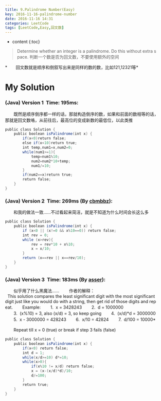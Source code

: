 ```yaml
---
title: 9.Palindrome Number(Easy)
key: 2016-11-16-palindrome-number
date: 2016-11-16 14:31
categories: LeetCode
tags: [LeetCode,Easy,回文数]
---
```


* content
{:toc}


>Determine whether an integer is a palindrome. Do this without extra space.
判断一个数是否为回文数，不要使用额外的空间

*　　回文数就是顺序和倒叙写出来是同样的数的数，比如121,12321等*

# My Solution
### (Java) Version 1  Time: 195ms:
　　既然是顺序倒序都一样的话，那就构造倒序的数，如果和前面的数相等的话，那就是回文数咯，从前往后，最高位的变成新数的最低位，以此类推
```java
public class Solution {
    public boolean isPalindrome(int x) {
        if(x<0)return false;
        else if(x<10)return true;
        int temp,num1=x,num2=0;
        while(num1>=1){
            temp=num1%10;
            num2=num2*10+temp;
            num1/=10;
        }
        if(num2==x)return true;
        return false;
    }
}
```
### (Java) Version 2  Time: 269ms (By [cbmbbz](https://discuss.leetcode.com/user/cbmbbz)):
　　和我的做法一致……不过看起来简洁，就是不知道为什么时间会长这么多
```java
public class Solution {
    public boolean isPalindrome(int x) {
        if (x<0 || (x!=0 && x%10==0)) return false;
        int rev = 0;
        while (x>rev){
            rev = rev*10 + x%10;
            x = x/10;
        }
        return (x==rev || x==rev/10);
    }
}
```
### (Java) Version 3  Time: 183ms (By [asser](https://discuss.leetcode.com/user/asser)):
　　似乎用了什么黑魔法……
　　作者的解释：
  This solution compares the least significant digit with the most significant digit just like you would do with a string, then get rid of those digits and repeat.
　　Example:
　　1.  x = 3428243
　　2.  d = 1000000
　　3.  (x%10) = 3, also (x/d) = 3, so keep going
　　4.  (x/d)\*d = 3000000
　　5.  x - 3000000 = 428243
　　6.  x/10 = 42824
　　7.  d/100 = 10000*

　　Repeat till x = 0 (true) or break if step 3 fails (false)
```java
public class Solution {
    public boolean isPalindrome(int x) {
        if(x<0) return false;
        int d = 1;
        while(x/d>=10) d*=10;
        while(x>0){
            if(x%10 != x/d) return false;
            x = (x-(x/d)*d)/10;
            d/=100;
        }
        return true;
    }
}
```
